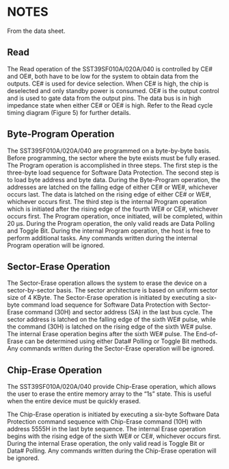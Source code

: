 # NOTES

From the data sheet.

## Read

The Read operation of the SST39SF010A/020A/040 is controlled by CE# and OE#, both have to be low for the system to obtain data from the outputs. CE# is used for device selection. When CE# is high, the chip is deselected and only standby power is consumed. OE# is the output control and is used to gate data from the output pins. The data bus is in high impedance state when either CE# or OE# is high. Refer to the Read cycle timing diagram (Figure 5) for further details.

## Byte-Program Operation

The SST39SF010A/020A/040 are programmed on a byte-by-byte basis. Before programming, the sector where the byte exists must be fully erased. The Program operation is accomplished in three steps. The first step is the three-byte load sequence for Software Data Protection. The second step is to load byte address and byte data. During the Byte-Program operation, the addresses are latched on the falling edge of either CE# or WE#, whichever occurs last. The data is latched on the rising edge of either CE# or WE#, whichever occurs first. The third step is the internal Program operation which is initiated after the rising edge of the fourth WE# or CE#, whichever occurs first. The Program operation, once initiated, will be completed, within 20 μs. During the Program operation, the only valid reads are Data Polling and Toggle Bit. During the internal Program operation, the host is free to perform additional tasks. Any commands written during the internal Program operation will be ignored.

## Sector-Erase Operation

The Sector-Erase operation allows the system to erase the device on a sector-by-sector basis. The sector architecture is based on uniform sector size of 4 KByte. The Sector-Erase operation is initiated by executing a six-byte command load sequence for Software Data Protection with Sector-Erase command (30H) and sector address (SA) in the last bus cycle. The sector address is latched on the falling edge of the sixth WE# pulse, while the command (30H) is latched on the rising edge of the sixth WE# pulse. The internal Erase operation begins after the sixth WE# pulse. The End-of-Erase can be determined using either Data# Polling or Toggle Bit methods. Any commands written during the Sector-Erase operation will be ignored.

## Chip-Erase Operation

The SST39SF010A/020A/040 provide Chip-Erase operation, which allows the user to erase the entire memory array to the “1s” state. This is useful when the entire device must be quickly erased.

The Chip-Erase operation is initiated by executing a six-byte Software Data Protection command sequence with Chip-Erase command (10H) with address 5555H in the last byte sequence. The internal Erase operation begins with the rising edge of the sixth WE# or CE#, whichever occurs first. During the internal Erase operation, the only valid read is Toggle Bit or Data# Polling. Any commands written during the Chip-Erase operation will be ignored.
